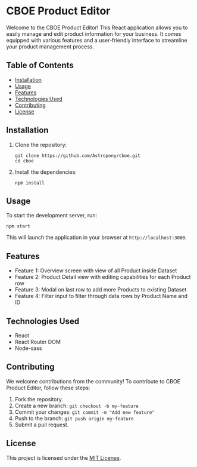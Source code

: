 # CBOE Product Editor

Welcome to the CBOE Product Editor! This React application allows you to easily manage and edit product information for your business. It comes equipped with various features and a user-friendly interface to streamline your product management process.

## Table of Contents

- [Installation](#installation)
- [Usage](#usage)
- [Features](#features)
- [Technologies Used](#technologies-used)
- [Contributing](#contributing)
- [License](#license)

## Installation

1. Clone the repository:

   <pre><code>git clone https://github.com/Astropony/cboe.git
   cd cboe</code></pre>

2. Install the dependencies:

   <pre><code>npm install</code></pre>

## Usage

To start the development server, run:

<pre><code>npm start</code></pre>

This will launch the application in your browser at `http://localhost:3000`.

## Features

- Feature 1: Overview screen with view of all Product inside Dataset
- Feature 2: Product Detail view with editing capabilities for each Product row
- Feature 3: Modal on last row to add more Products to existing Dataset
- Feature 4: Filter input to filter through data rows by Product Name and ID

## Technologies Used

- React
- React Router DOM
- Node-sass

## Contributing

We welcome contributions from the community! To contribute to CBOE Product Editor, follow these steps:

1. Fork the repository.
2. Create a new branch: `git checkout -b my-feature`
3. Commit your changes: `git commit -m "Add new feature"`
4. Push to the branch: `git push origin my-feature`
5. Submit a pull request.

## License

This project is licensed under the [MIT License](LICENSE).
